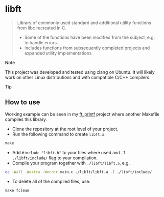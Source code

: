 # libft
> Library of commonly used standard and additional utility functions from libc recreated in C.
> - Some of the functions have been modified from the subject, e.g. to handle errors.
> - Includes functions from subsequently completed projects and expanded utility implementations.

> [!NOTE]
> This project was developed and tested using clang on Ubuntu. It will likely work on other Linux distributions and with compatible C/C++ compilers.

> [!TIP]
> ## How to use
> Working example can be seen in my [ft_printf](https://github.com/mordori/ft_printf) project where another Makefile compiles this library. 
- Clone the repository at the root level of your project.
- Run the following command to create `libft.a`.
``` Makefile
make
```
- Add `#include "libft.h"` to your files where used and `-I ./libft/include/` flag to your compilation.
- Compile your program together with `./libft/libft.a`, e.g.
``` bash
cc -Wall -Wextra -Werror main.c ./libft/libft.a -I ./libft/include/
```
- To delete all of the compiled files, use:
``` Makefile
make fclean
```
